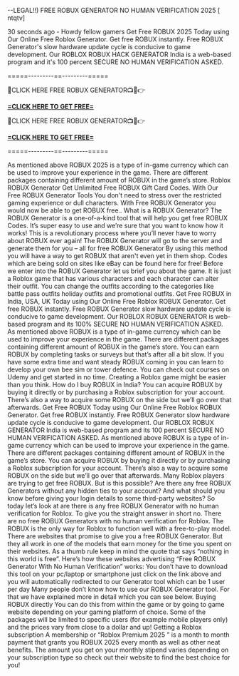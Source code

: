 --LEGAL!!) FREE ROBUX GENERATOR NO HUMAN VERIFICATION 2025 [ ntqtv]

30 seconds ago - Howdy fellow gamers Get Free ROBUX 2025 Today using Our Online Free Roblox Generator. Get free ROBUX instantly. Free ROBUX Generator's slow hardware update cycle is conducive to game development. Our ROBLOX ROBUX HACK GENERATOR India is a web-based program and it's 100 percent SECURE NO HUMAN VERIFICATION ASKED.

=====---------==---------=====

🔴CLICK HERE FREE ROBUX GENERATOR📺📱👉 

**[=CLICK HERE TO GET FREE=](https://www.google.com/url?q=https%3A%2F%2Fappbitly.com%2FLfnyn)**



🔴CLICK HERE FREE ROBUX GENERATOR📺📱👉 

**[=CLICK HERE TO GET FREE=](https://www.google.com/url?q=https%3A%2F%2Fappbitly.com%2FLfnyn)**



=====---------==---------=====

As mentioned above ROBUX 2025 is a type of in-game currency which can be used to improve your experience in the game. There are different packages containing different amount of ROBUX in the game’s store. Roblox ROBUX Generator Get Unlimited Free ROBUX Gift Card Codes. With Our Free ROBUX Generator Tools You don't need to stress over the restricted gaming experience or dull characters. With Free ROBUX Generator you would now be able to get ROBUX free.. What is a ROBUX Generator? The ROBUX Generator is a one-of-a-kind tool that will help you get free ROBUX Codes. It’s super easy to use and we’re sure that you want to know how it works! This is a revolutionary process where you’ll never have to worry about ROBUX ever again! The ROBUX Generator will go to the server and generate them for you – all for free ROBUX Generator By using this method you will have a way to get ROBUX that aren't even yet in them shop. Codes which are being sold on sites like eBay can be found here for free! Before we enter into the ROBUX Generator let us brief you about the game. It is just a Roblox game that has various characters and each character can alter their outfit. You can change the outfits according to the categories like battle pass outfits holiday outfits and promotional outfits. Get Free ROBUX in India, USA, UK Today using Our Online Free Roblox ROBUX Generator. Get free ROBUX instantly. Free ROBUX Generator slow hardware update cycle is conducive to game development. Our ROBLOX ROBUX GENERATOR is web-based program and its 100% SECURE NO HUMAN VERIFICATION ASKED. As mentioned above ROBUX is a type of in-game currency which can be used to improve your experience in the game. There are different packages containing different amount of ROBUX in the game’s store. You can earn ROBUX by completing tasks or surveys but that’s after all a bit slow. If you have some extra time and want steady ROBUX coming in you can learn to develop your own bee sim or tower defence. You can check out courses on Udemy and get started in no time. Creating a Roblox game might be easier than you think. How do I buy ROBUX in India? You can acquire ROBUX by buying it directly or by purchasing a Roblox subscription for your account. There’s also a way to acquire some ROBUX on the side but we’ll go over that afterwards. Get Free ROBUX Today using Our Online Free Roblox ROBUX Generator. Get free ROBUX instantly. Free ROBUX Generator slow hardware update cycle is conducive to game development. Our ROBLOX ROBUX GENERATOR India is web-based program and its 100 percent SECURE NO HUMAN VERIFICATION ASKED. As mentioned above ROBUX is a type of in-game currency which can be used to improve your experience in the game. There are different packages containing different amount of ROBUX in the game’s store. You can acquire ROBUX by buying it directly or by purchasing a Roblox subscription for your account. There’s also a way to acquire some ROBUX on the side but we’ll go over that afterwards. Many Roblox players are trying to get free ROBUX. But is this possible? Are there any free ROBUX Generators without any hidden ties to your account? And what should you know before giving your login details to some third-party websites? So today let’s look at are there is any free ROBUX Generator with no human verification for Roblox. To give you the straight answer in short no. There are no free ROBUX Generators with no human verification for Roblox. The ROBUX is the only way for Roblox to function well with a free-to-play model. There are websites that promise to give you a free ROBUX Generator. But they all work in one of the models that earn money for the time you spent on their websites. As a thumb rule keep in mind the quote that says “nothing in this world is free”. Here’s how these websites advertising “Free ROBUX Generator With No Human Verification” works: You don’t have to download this tool on your pc/laptop or smartphone just click on the link above and you will automatically redirected to our Generator tool which can be 1 user per day Many people don’t know how to use our ROBUX Generator tool. For that we have explained more in detail which you can see below. Buying ROBUX directly You can do this from within the game or by going to game website depending on your gaming platform of choice. Some of the packages will be limited to specific users (for example mobile players only) and the prices vary from close to a dollar and up! Getting a Roblox subscription A membership or “Roblox Premium 2025 ” is a month to month payment that grants you ROBUX 2025 every month as well as other neat benefits. The amount you get on your monthly stipend varies depending on your subscription type so check out their website to find the best choice for you!


